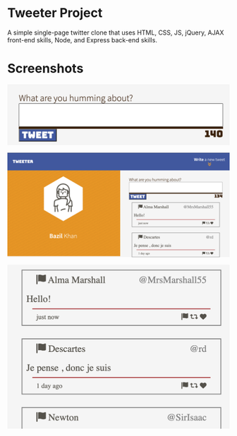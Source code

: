 # Tweeter Project

A simple single-page twitter clone that uses HTML, CSS, JS, jQuery, AJAX front-end skills, Node, and Express back-end skills.

# Screenshots
!["New Tweet Box"](https://github.com/youthbazzy/tweeter/blob/master/docs/tweeter-box.png?raw=true)

!["Header"](https://github.com/youthbazzy/tweeter/blob/master/docs/tweeter-page.png?raw=true)

!["Tweets Container"](https://github.com/youthbazzy/tweeter/blob/master/docs/tweeter-tweets.png?raw=true)
